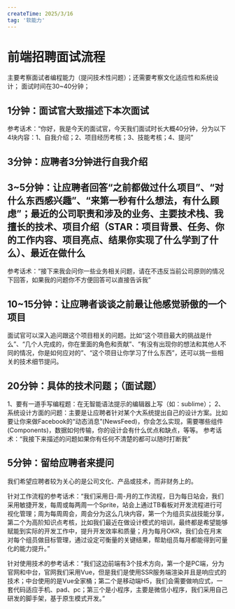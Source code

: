 ```yaml
---
createTime: 2025/3/16
tag: '软能力'
---
```

# 前端招聘面试流程

主要考察面试者编程能力（提问技术性问题）；还需要考察文化适应性和系统设计；
面试时间在30~40分钟；

## 1分钟：面试官大致描述下本次面试

参考话术：“你好，我是今天的面试官，今天我们面试时长大概40分钟，分为以下4块内容：1、自我介绍；2、项目经历考核；3、技能考核；4、提问”

## 3分钟：应聘者3分钟进行自我介绍

## 3~5分钟：让应聘者回答“之前都做过什么项目”、“对什么东西感兴趣”、“来第一秒有什么想法，有什么顾虑”；最近的公司职责和涉及的业务、主要技术栈、我擅长的技术、项目介绍（STAR：项目背景、任务、你的工作内容、项目亮点、结果你实现了什么学到了什么）、最近在做什么

参考话术：“接下来我会问你一些业务相关问题，请在不违反当前公司原则的情况下回答，如果我的问题你不方便回答可以直接告诉我”

## 10~15分钟：让应聘者谈谈之前最让他感觉骄傲的一个项目

面试官可以深入追问跟这个项目相关的问题。比如“这个项目最大的挑战是什么”、“几个人完成的，你在里面的角色和贡献”、“有没有出现你的想法和其他人不同的情况，你是如何应对的”、“这个项目让你学习了什么东西”，还可以挑一些相关的技术细节提问。

## 20分钟：具体的技术问题；（面试题）

1、要有一道手写编程题：在无智能语法提示的编辑器上写（如：sublime）；
2、系统设计方面的问题：主要是让应聘者针对某个大系统提出自己的设计方案。比如要让你来做Facebook的“动态消息”(NewsFeed)，你会怎么实现，需要哪些组件(Components)，数据如何传输，你的设计会有什么优点和缺点，等等。
参考话术：“我接下来描述的问题如果你有任何不清楚的都可以随时打断我”

## 5分钟：留给应聘者来提问

我们希望应聘者较为关心的是公司文化、产品或技术，而非财务上的。

针对工作流程的参考话术：“我们采用日-周-月的工作流程，日为每日站会，我们采用敏捷开发，每周或每两周一个Sprite，站会上通过TB看板对开发流程进行可视化管理；周为每周周会，周会分为这么几块内容，第一个为组员实战技能分享，第二个为高阶知识点考核，比如我们最近在做设计模式的培训，最终都是希望能够赋能到实际的开发工作中，提升开发效率和质量；月为每月OKR，我们会在月末对每个组员做目标管理，通过设定可衡量的关键结果，帮助组员每月都能得到可量化的能力提升。”

针对使用技术的参考话术：“我们这边前端有3个技术方向，第一个是PC端，分为官网和中台，官网我们采用Vue，但是我们是使用SSR服务端渲染并且是响应式的技术；中台使用的是Vue全家桶；第二个是移动端H5，我们会需要做响应式，一套代码适应手机、pad、pc；第三个是小程序，主要是微信小程序，我们采用自己研发的脚手架，基于原生模式开发。”
